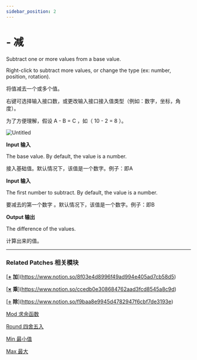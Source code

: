 ```yaml
---
sidebar_position: 2
---
```


# - 减

Subtract one or more values from a base value.

Right-click to subtract more values, or change the type (ex: number, position, rotation).

将值减去一个或多个值。

右键可选择输入接口数，或更改输入接口接入值类型（例如：数字，坐标，角度）。

为了方便理解，假设 A - B = C ，如（ 10 - 2 = 8 ）。

![Untitled](https://s3.us-west-2.amazonaws.com/secure.notion-static.com/998a80a1-3c09-4231-9333-4903c0d13010/Untitled.png?X-Amz-Algorithm=AWS4-HMAC-SHA256&X-Amz-Content-Sha256=UNSIGNED-PAYLOAD&X-Amz-Credential=AKIAT73L2G45EIPT3X45%2F20220602%2Fus-west-2%2Fs3%2Faws4_request&X-Amz-Date=20220602T173946Z&X-Amz-Expires=86400&X-Amz-Signature=12598dde8534b974594e15ea7ea0b5b1e1aaa2c0502e621d7138574f12e11b25&X-Amz-SignedHeaders=host&response-content-disposition=filename%20%3D%22Untitled.png%22&x-id=GetObject)

**Input 输入**

The base value. By default, the value is a number.

接入基础值。默认情况下，该值是一个数字。例子：即A

**Input 输入**

The first number to subtract. By default, the value is a number.

要减去的第一个数字 。默认情况下，该值是一个数字。例子：即B

**Output 输出**

The difference of the values.

计算出来的值。

------

### Related Patches 相关模块

[**[+](https://origami.design/documentation/patches/builtin.math.add.html) 加**](https://www.notion.so/8f03e4d8996f49ad994e405ad7cb58d5)

[**[×](https://origami.design/documentation/patches/builtin.math.mul.html) 乘**](https://www.notion.so/ccedb0e308684762aad3fcd8545a8c9d)

[**[÷](https://origami.design/documentation/patches/builtin.math.div.html) 除**](https://www.notion.so/f9baa8e9945d4782947f6cbf7de3193e)

[Mod 求余函数](https://www.notion.so/Mod-a400b308063241d89a86d143a63052e7)

[Round 四舍五入](https://www.notion.so/Round-c7e0fed9dca4490892e8aec69bb2dfd2)

[Min 最小值](https://www.notion.so/Min-6ddcecef2efa4336a357f27f29f64d9b)

[Max 最大](https://www.notion.so/Max-72f0f72e06c74ceaa41fd83df0f66714)
